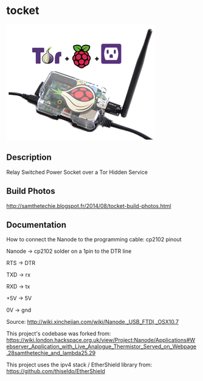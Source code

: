 tocket
======

![tocket-logo](https://raw.githubusercontent.com/samthetechie/tocket/master/images/tocket-logo.png)

Description
-----------
Relay Switched Power Socket over a Tor Hidden Service

Build Photos
------------
http://samthetechie.blogspot.fr/2014/08/tocket-build-photos.html

Documentation
-------------

How to connect the Nanode to the programming cable: 
cp2102 pinout

Nanode -> cp2102 solder on a 1pin to the DTR line

RTS -> DTR

TXD -> rx

RXD -> tx

+5V -> 5V

0V -> gnd

Source: http://wiki.xinchejian.com/wiki/Nanode,_USB_FTDI,_OSX10.7

This project's codebase was forked from: https://wiki.london.hackspace.org.uk/view/Project:Nanode/Applications#Webserver_Application_with_Live_Analogue_Thermistor_Served_on_Webpage.28samthetechie_and_lambda25.29

This project uses the ipv4 stack / EtherShield library from: https://github.com/thiseldo/EtherShield
